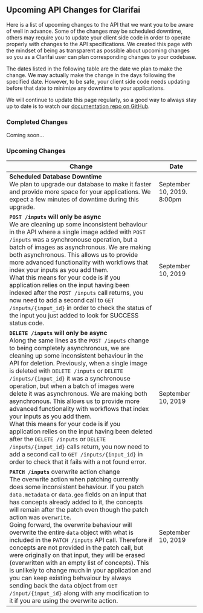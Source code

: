 ## Upcoming API Changes for Clarifai

Here is a list of upcoming changes to the API that we want you to be aware of well in advance. Some
of the changes may be scheduled downtime, others may require you to update your client side code
in order to operate properly with changes to the API specifications. We created this page with the
mindset of being as transparent as possible about upcoming changes so you as a Clarifai user can
plan corresponding changes to your codebase.

The dates listed in the following table are the date we plan to make the change. We may actually
make the change in the days following the specified date. However, to be safe, your client side code
needs updating before that date to minimize any downtime to your applications.

We will continue to update this page regularly, so a good way to always stay up to date is to
watch our [documentation repo on GitHub](https://github.com/Clarifai/docs).

### Completed Changes

Coming soon...

### Upcoming Changes

| Change | Date |
| ------ | ---- |
| **Scheduled Database Downtime**<br>We plan to upgrade our database to make it faster and provide more space for your applications. We expect a few minutes of downtime during this upgrade.  | September 10, 2019. 8:00pm |
| **`POST /inputs` will only be async**<br>We are cleaning up some inconsistent behaviour in the API where a single image added with `POST /inputs` was a synchronouse operation, but a batch of images as asynchronous. We are making both asynchronous. This allows us to provide more advanced functionality with workflows that index your inputs as you add them.<br>What this means for your code is if you application relies on the input having been indexed after the `POST /inputs` call returns, you now need to add a second call to `GET /inputs/{input_id}` in order to check the status of the input you just added to look for SUCCESS status code.  | September 10, 2019 |
| **`DELETE /inputs` will only be async**<br>Along the same lines as the `POST /inputs` change to being completely asynchronous, we are cleaning up some inconsistent behaviour in the API for deletion. Previously, when a single image is deleted with `DELETE /inputs` or `DELETE /inputs/{input_id}` it was a synchronouse operation, but when a batch of images were delete it was asynchronous. We are making both asynchronous. This allows us to provide more advanced functionality with workflows that index your inputs as you add them.<br>What this means for your code is if you application relies on the input having been deleted after the `DELETE /inputs` or `DELETE /inputs/{input_id}` calls return, you now need to add a second call to `GET /inputs/{input_id}` in order to check that it fails with a not found error.  | September 10, 2019 |
| **`PATCH /inputs`** overwrite action change<br>The overwrite action when patching currently does some inconsistent behaviour. If you patch `data.metadata` or `data.geo` fields on an input that has concepts already added to it, the concepts will remain after the patch even though the patch action was `overwrite`.<br>Going forward, the overwrite behaviour will overwrite the entire `data` object with what is included in the `PATCH /inputs` API call. Therefore if concepts are not provided in the patch call, but were originally on that input, they will be erased (overwritten with an empty list of concepts). This is unlikely to change much in your application and you can keep existing behvaiour by always sending back the `data` object from `GET /input/{input_id}` along with any modification to it if you are using the overwrite action. | September 10, 2019 |
